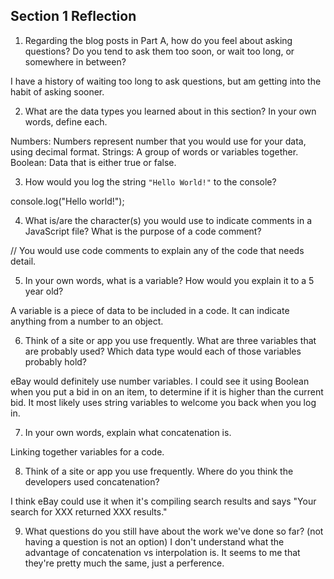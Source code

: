 ## Section 1 Reflection

1. Regarding the blog posts in Part A, how do you feel about asking questions? Do you tend to ask them too soon, or wait too long, or somewhere in between?

I have a history of waiting too long to ask questions, but am getting into the habit of asking sooner.

2. What are the data types you learned about in this section? In your own words, define each.

Numbers: Numbers represent number that you would use for your data, using decimal format.
Strings: A group of words or variables together.
Boolean: Data that is either true or false.

3. How would you log the string `"Hello World!"` to the console?

console.log("Hello world!");

4. What is/are the character(s) you would use to indicate comments in a JavaScript file? What is the purpose of a code comment?

// You would use code comments to explain any of the code that needs detail.

5. In your own words, what is a variable? How would you explain it to a 5 year old?

A variable is a piece of data to be included in a code. It can indicate anything from a number to an object.

6. Think of a site or app you use frequently. What are three variables that are probably used? Which data type would each of those variables probably hold?

eBay would definitely use number variables. I could see it using Boolean when you put a bid in on an item, to determine if it is higher than the current bid. It most likely uses string variables to welcome you back when you log in.

7. In your own words, explain what concatenation is.

Linking together variables for a code.

8. Think of a site or app you use frequently. Where do you think the developers used concatenation?

I think eBay could use it when it's compiling search results and says "Your search for XXX returned XXX results."

9. What questions do you still have about the work we've done so far? (not having a question is not an option)
I don't understand what the advantage of concatenation vs interpolation is. It seems to me that they're pretty much the same, just a perference.
